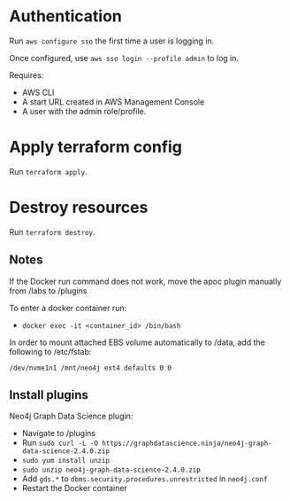 # Authentication

Run `aws configure sso` the first time a user is logging in.

Once configured, use `aws sso login --profile admin` to log in.

Requires:

- AWS CLI
- A start URL created in AWS Management Console
- A user with the admin role/profile.

# Apply terraform config

Run `terraform apply`.

# Destroy resources

Run `terraform destroy`.

## Notes

If the Docker run command does not work, move the apoc plugin manually from /labs to /plugins

To enter a docker container run:

- `docker exec -it <container_id> /bin/bash`

In order to mount attached EBS volume automatically to /data, add the following to /etc/fstab:

`/dev/nvme1n1 /mnt/neo4j ext4 defaults 0 0`

<EBS volume device name> <mount path> <file system type> <mount options> <dump frequency> <fsck order>

## Install plugins

Neo4j Graph Data Science plugin:

- Navigate to /plugins
- Run `sudo curl -L -O https://graphdatascience.ninja/neo4j-graph-data-science-2.4.0.zip`
- `sudo yum install unzip`
- `sudo unzip neo4j-graph-data-science-2.4.0.zip`
- Add `gds.*` to `dbms.security.procedures.unrestricted` in `neo4j.conf`
- Restart the Docker container
